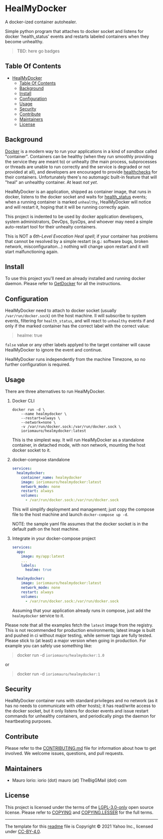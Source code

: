 # HealMyDocker

A docker-ized container autohealer.

Simple python program that attaches to docker socket and listens for docker
'health_status' events and restarts labeled containers when they become
unhealthy.

> TBD: here go badges

## Table Of Contents

- [HealMyDocker](#healmydocker)
  - [Table Of Contents](#table-of-contents)
  - [Background](#background)
  - [Install](#install)
  - [Configuration](#configuration)
  - [Usage](#usage)
  - [Security](#security)
  - [Contribute](#contribute)
  - [Maintainers](#maintainers)
  - [License](#license)

## Background

[Docker][4] is a modern way to run your applications in a kind of *sandbox*
called "container". Containers can be healthy (when they run smoothly providing
the service they are meant to) or unhealty (the main process, subprocesses or
threads are unable to run correctly and the service is degraded or not
provided at all), and developers are encouraged to provide [healthchecks][5] for
their containers. Unfortunately there's no automagic built-in feature that will
"heal" an unhealthy container. At least *not yet*.

HealMyDocker is an application, shipped as container image, that runs in docker,
listens to the docker socket and waits for [health_status][6] events; when
a running container is marked `unhealthy`, HealMyDocker will notice and will
restart it, hoping that it will be running correctly again.

This project is indented to be used by docker application developers, system
administrators, DevOps, SysOps, and whoever may need a simple auto-restart
tool for their unhealty containers.

This is NOT a *6th-Level Evocation Heal spell*; if your container has problems
that cannot be resolved by a simple restart (e.g.: software bugs, broken
network, misconfiguraiton...) nothing will change upon restart and it will
start malfunctioning again.

## Install

To use this project you'll need an already installed and running docker daemon.
Please refer to [GetDocker](https://docs.docker.com/get-started/get-docker/) for
all the instructions.

## Configuration

HealMyDocker need to attach to docker socket (usually `/var/run/docker.sock`)
on the host machine. Il will subscribe to system events, filtering for
`health_status`, and will react to `unhealthy` events if and only if the
marked container has the correct label with the correct value:

> healme: true

`false` value or any other labels applyed to the target container will cause
HealMyDocker to ignore the event and continue.

HealMyDocker runs independently from the machine Timezone, so no further
configuration is required.

## Usage

There are three alternatives to run HealMyDocker.

1.  Docker CLI

    ```shell
    docker run -d \
        --name healmydocker \
        --restart=always \
        --network=none \
        -v /var/run/docker.sock:/var/run/docker.sock \
        ioriomauro/healmydocker:latest
    ```

    This is the simplest way. It will run HealMyDocker as a standalone
    container, in detached mode, with non network, mounting the host docker
    socket to it.

2.  docker-compose standalone

    ```yaml
    services:
      healmydocker:
        container_name: healmydocker
        image: ioriomauro/healmydocker:latest
        network_mode: none
        restart: always
        volumes:
          - /var/run/docker.sock:/var/run/docker.sock
    ```

    This will simplify deployment and management; just copy the compose file
    to the host machine and launch `docker-compose up -d`.

    NOTE: the sample yaml file assumes that the docker socket is in the default
    path on the host machine.

3.  Integrate in your docker-compose project

    ```yaml
    services:
      app:
        image: my/app:latest
        ...
        labels:
          healme: true

      healmydocker:
        image: ioriomauro/healmydocker:latest
        network_mode: none
        restart: always
        volumes:
          - /var/run/docker.sock:/var/run/docker.sock
    ```

    Assuming that your application already runs in compose, just add the
    `healmydocker` service to it.

Please note that all the examples fetch the `latest` image from the registry.
This is not recommended for production environments; latest image is built and
pushed in ci without major testing, while semver tags are fully tested.
Please stick to (at least) a major version when going in production.
For example you can safely use something like:

> docker run -d `ioriomauro/healmydocker:1.0`

or

> docker run -d `ioriomauro/healmydocker:1`

## Security

HealMyDocker container runs with standard privileges and no network (as it
has no needs to communicate with other hosts); it has read/write access to the
docker socket, but it only listens for docker events and issue restart commands
for unhealthy containers, and periodically pings the daemon for heartbeating
purposes.

## Contribute

Please refer to the [CONTRIBUTING.md](./CONTRIBUTING.md) file for information
about how to get involved. We welcome issues, questions, and pull requests.

## Maintainers

- Mauro Iorio: iorio (dot) mauro (at) TheBigGMail (dot) com

## License

This project is licensed under the terms of the [LGPL-3.0-only][1] open source
license. Please refer to [COPYING](./COPYING) and
[COPYING.LESSER](./COPYING.LESSER) for the full terms.

---

The template for this [readme][2] file is Copyright © 2021 Yahoo Inc., licensed
under [CC-BY-4.0][3].

[1]: https://www.gnu.org/licenses/lgpl+gpl-3.0.txt "GNU LESSER GENERAL PUBLIC LICENSE 3"
[2]: https://yahoo.github.io/oss-guide/docs/publishing/publishing-template/Spec-READ-AND-DELETE.html#open-source-skeleton-template "Open Source Skeleton Template"
[3]: https://creativecommons.org/licenses/by/4.0/legalcode "Creative Commons Attribution 4.0 International"
[4]: https://www.docker.com "docker.com"
[5]: https://docs.docker.com/reference/dockerfile/#healthcheck "Dockerfile HEALTHCHECK"
[6]: https://docs.docker.com/reference/cli/docker/system/events/ "Docker System Event"
[7]: https://docs.docker.com/get-started/get-docker/ "Get Docker"
